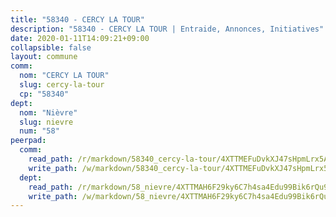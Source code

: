 ```yaml
---
title: "58340 - CERCY LA TOUR"
description: "58340 - CERCY LA TOUR | Entraide, Annonces, Initiatives"
date: 2020-01-11T14:09:21+09:00
collapsible: false
layout: commune
comm:
  nom: "CERCY LA TOUR"
  slug: cercy-la-tour
  cp: "58340"
dept:
  nom: "Nièvre"
  slug: nievre
  num: "58"
peerpad:
  comm:
    read_path: /r/markdown/58340_cercy-la-tour/4XTTMEFuDvkXJ47sHpmLrx5AM2NqPoDsJbkHWBga3QTyFMvM6
    write_path: /w/markdown/58340_cercy-la-tour/4XTTMEFuDvkXJ47sHpmLrx5AM2NqPoDsJbkHWBga3QTyFMvM6-K3TgV7JddM2gvZMm1ruLB9P3AvS7MR2ABLiQqxczzJtWKoQ1eMHzGMHtV4j276qbEg7HHgiX2xwWj9RFGgj9scKqWKRa6LGwDBemjGc5hH6jgDaTfMbaM9BtegeTZTXKTWZeWGX2
  dept:
    read_path: /r/markdown/58_nievre/4XTTMAH6F29ky6C7h4sa4Edu99Bik6rQu9XbiuBD1DvLw22pb
    write_path: /w/markdown/58_nievre/4XTTMAH6F29ky6C7h4sa4Edu99Bik6rQu9XbiuBD1DvLw22pb-K3TgUtHs3LnA4VP5N1eQxK9UkiWFz8M5ZP7N97wnUEM9Wfw65apM3LnvEX8HhP2Sd27LDh5t4GgmkbGDUaCqpnkD9BJGbaMbkS8idf1DYkYaRo6rACHXiR4PjahH89PiAFqFL3Lf
---
```


